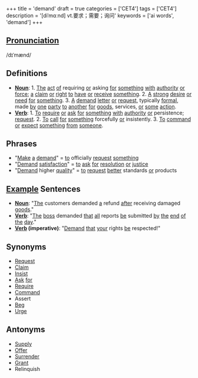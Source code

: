 +++
title = 'demand'
draft = true
categories = ['CET4']
tags = ['CET4']
description = '[diˈmɑːnd] vt.要求；需要；询问'
keywords = ['ai words', 'demand']
+++

## [Pronunciation](/en/post/pronunciation/)
/dɪˈmænd/

## Definitions
- **[Noun](/en/post/noun/)**: 1. [The](/en/post/the/) [act](/en/post/act/) [of](/en/post/of/) requiring [or](/en/post/or/) asking [for](/en/post/for/) [something](/en/post/something/) [with](/en/post/with/) [authority](/en/post/authority/) [or](/en/post/or/) [force](/en/post/force/); [a](/en/post/a/) [claim](/en/post/claim/) [or](/en/post/or/) [right](/en/post/right/) [to](/en/post/to/) [have](/en/post/have/) [or](/en/post/or/) [receive](/en/post/receive/) [something](/en/post/something/). 2. [A](/en/post/a/) [strong](/en/post/strong/) [desire](/en/post/desire/) [or](/en/post/or/) [need](/en/post/need/) [for](/en/post/for/) [something](/en/post/something/). 3. [A](/en/post/a/) [demand](/en/post/demand/) [letter](/en/post/letter/) [or](/en/post/or/) [request](/en/post/request/), typically [formal](/en/post/formal/), made [by](/en/post/by/) [one](/en/post/one/) [party](/en/post/party/) [to](/en/post/to/) [another](/en/post/another/) [for](/en/post/for/) [goods](/en/post/goods/), services, [or](/en/post/or/) [some](/en/post/some/) [action](/en/post/action/).
- **[Verb](/en/post/verb/)**: 1. [To](/en/post/to/) [require](/en/post/require/) [or](/en/post/or/) [ask](/en/post/ask/) [for](/en/post/for/) [something](/en/post/something/) [with](/en/post/with/) [authority](/en/post/authority/) [or](/en/post/or/) persistence; [request](/en/post/request/). 2. [To](/en/post/to/) [call](/en/post/call/) [for](/en/post/for/) [something](/en/post/something/) forcefully [or](/en/post/or/) insistently. 3. [To](/en/post/to/) [command](/en/post/command/) [or](/en/post/or/) [expect](/en/post/expect/) [something](/en/post/something/) [from](/en/post/from/) [someone](/en/post/someone/).

## Phrases
- "[Make](/en/post/make/) [a](/en/post/a/) [demand](/en/post/demand/)" = [to](/en/post/to/) officially [request](/en/post/request/) [something](/en/post/something/)
- "[Demand](/en/post/demand/) [satisfaction](/en/post/satisfaction/)" = [to](/en/post/to/) [ask](/en/post/ask/) [for](/en/post/for/) [resolution](/en/post/resolution/) [or](/en/post/or/) [justice](/en/post/justice/)
- "[Demand](/en/post/demand/) higher [quality](/en/post/quality/)" = [to](/en/post/to/) [request](/en/post/request/) [better](/en/post/better/) standards [or](/en/post/or/) products

## [Example](/en/post/example/) Sentences
- **[Noun](/en/post/noun/)**: "[The](/en/post/the/) customers demanded [a](/en/post/a/) refund [after](/en/post/after/) receiving damaged [goods](/en/post/goods/)."
- **[Verb](/en/post/verb/)**: "[The](/en/post/the/) [boss](/en/post/boss/) demanded [that](/en/post/that/) [all](/en/post/all/) reports [be](/en/post/be/) submitted [by](/en/post/by/) [the](/en/post/the/) [end](/en/post/end/) [of](/en/post/of/) [the](/en/post/the/) [day](/en/post/day/)."
- **[Verb](/en/post/verb/) (imperative)**: "[Demand](/en/post/demand/) [that](/en/post/that/) [your](/en/post/your/) rights [be](/en/post/be/) respected!"

## Synonyms
- [Request](/en/post/request/)
- [Claim](/en/post/claim/)
- [Insist](/en/post/insist/)
- [Ask](/en/post/ask/) [for](/en/post/for/)
- [Require](/en/post/require/)
- [Command](/en/post/command/)
- Assert
- [Beg](/en/post/beg/)
- [Urge](/en/post/urge/)

## Antonyms
- [Supply](/en/post/supply/)
- [Offer](/en/post/offer/)
- [Surrender](/en/post/surrender/)
- [Grant](/en/post/grant/)
- Relinquish
